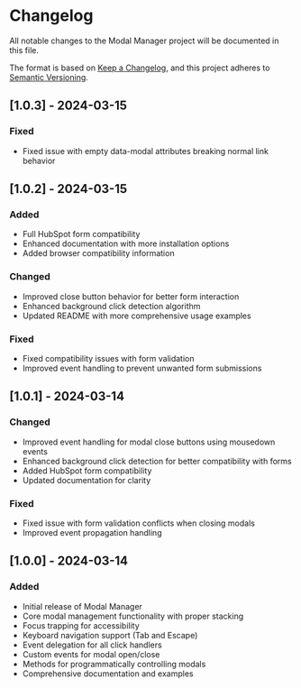 # Changelog

All notable changes to the Modal Manager project will be documented in this file.

The format is based on [Keep a Changelog](https://keepachangelog.com/en/1.0.0/),
and this project adheres to [Semantic Versioning](https://semver.org/spec/v2.0.0.html).

## [1.0.3] - 2024-03-15

### Fixed
- Fixed issue with empty data-modal attributes breaking normal link behavior

## [1.0.2] - 2024-03-15

### Added
- Full HubSpot form compatibility
- Enhanced documentation with more installation options
- Added browser compatibility information

### Changed
- Improved close button behavior for better form interaction
- Enhanced background click detection algorithm
- Updated README with more comprehensive usage examples

### Fixed
- Fixed compatibility issues with form validation
- Improved event handling to prevent unwanted form submissions

## [1.0.1] - 2024-03-14

### Changed
- Improved event handling for modal close buttons using mousedown events
- Enhanced background click detection for better compatibility with forms
- Added HubSpot form compatibility
- Updated documentation for clarity

### Fixed
- Fixed issue with form validation conflicts when closing modals
- Improved event propagation handling

## [1.0.0] - 2024-03-14

### Added
- Initial release of Modal Manager
- Core modal management functionality with proper stacking
- Focus trapping for accessibility
- Keyboard navigation support (Tab and Escape)
- Event delegation for all click handlers
- Custom events for modal open/close
- Methods for programmatically controlling modals
- Comprehensive documentation and examples 